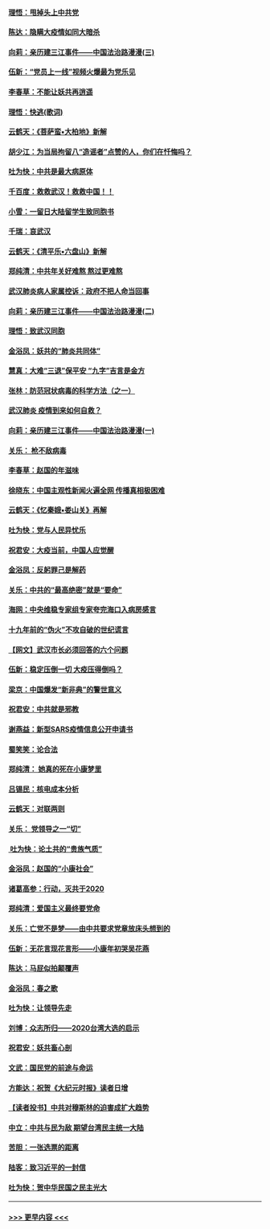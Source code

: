 #### [理悟：甩掉头上中共党](../pages/nsc993/n11838826.md?t=02030044) 
#### [陈达：隐瞒大疫情如同大暗杀](../pages/nsc993/n11838771.md?t=02030044) 
#### [向莉：亲历建三江事件——中国法治路漫漫(三)](../pages/nsc993/n11831825.md?t=02030044) 
#### [伍新：“党员上一线”视频火爆最为党乐见](../pages/nsc993/n11838200.md?t=02030044) 
#### [李春草：不能让妖共再逍遥](../pages/nsc993/n11838102.md?t=02030044) 
#### [理悟：快逃(歌词)](../pages/nsc993/n11838083.md?t=02030044) 
#### [云鹤天：《菩萨蛮▪大柏地》新解](../pages/nsc993/n11838059.md?t=02030044) 
#### [胡少江：为当局拘留八“造谣者”点赞的人，你们在忏悔吗？](../pages/nsc993/n11836801.md?t=02030044) 
#### [吐为快：中共是最大病原体](../pages/nsc993/n11836748.md?t=02030044) 
#### [千百度：救救武汉！救救中国！！](../pages/nsc993/n11836145.md?t=02030044) 
#### [小雪：一留日大陆留学生致同胞书](../pages/nsc993/n11834624.md?t=02030044) 
#### [千瑞：哀武汉](../pages/nsc993/n11833647.md?t=02030044) 
#### [云鹤天：《清平乐▪六盘山》新解](../pages/nsc993/n11833611.md?t=02030044) 
#### [郑纯清：中共年关好难熬 熬过更难熬](../pages/nsc993/n11833489.md?t=02030044) 
#### [武汉肺炎病人家属控诉：政府不把人命当回事](../pages/nsc993/n11833205.md?t=02030044) 
#### [向莉：亲历建三江事件——中国法治路漫漫(二)](../pages/nsc993/n11829102.md?t=02030044) 
#### [理悟：致武汉同胞](../pages/nsc993/n11831522.md?t=02030044) 
#### [金浴凤：妖共的“肺炎共同体”](../pages/nsc993/n11829448.md?t=02030044) 
#### [慧真：大难“三退”保平安 “九字”吉言是金方](../pages/nsc993/n11829501.md?t=02030044) 
#### [张林：防范冠状病毒的科学方法（之一）](../pages/nsc993/n11828618.md?t=02030044) 
#### [武汉肺炎 疫情到来如何自救？](../pages/nsc993/n11827632.md?t=02030044) 
#### [向莉：亲历建三江事件——中国法治路漫漫(一)](../pages/nsc993/n11827190.md?t=02030044) 
#### [关乐： 枪不敌病毒](../pages/nsc993/n11826746.md?t=02030044) 
#### [李春草：赵国的年滋味](../pages/nsc993/n11826321.md?t=02030044) 
#### [徐晓东：中国主观性新闻火遍全网 传播真相极困难](../pages/nsc993/n11826508.md?t=02030044) 
#### [云鹤天：《忆秦娥▪娄山关》再解](../pages/nsc993/n11824682.md?t=02030044) 
#### [吐为快：党与人民异忧乐](../pages/nsc993/n11824660.md?t=02030044) 
#### [祝君安：大疫当前，中国人应觉醒](../pages/nsc993/n11821946.md?t=02030044) 
#### [金浴凤：反躬罪己是解药](../pages/nsc993/n11820280.md?t=02030044) 
#### [关乐：中共的“最高绝密”就是“要命”](../pages/nsc993/n11816946.md?t=02030044) 
#### [海网：中央维稳专家组专家夸完海口入病房感言](../pages/nsc993/n11815138.md?t=02030044) 
#### [十九年前的“伪火”不攻自破的世纪谎言](../pages/nsc993/n11813238.md?t=02030044) 
#### [【网文】武汉市长必须回答的六个问题](../pages/nsc993/n11813848.md?t=02030044) 
#### [伍新：稳定压倒一切 大疫压得倒吗？](../pages/nsc993/n11812634.md?t=02030044) 
#### [梁京：中国爆发“新非典”的警世意义](../pages/nsc993/n11812554.md?t=02030044) 
#### [祝君安：中共就是邪教](../pages/nsc993/n11812431.md?t=02030044) 
#### [谢燕益：新型SARS疫情信息公开申请书](../pages/nsc993/n11808840.md?t=02030044) 
#### [蜀笑笑：论合法](../pages/nsc993/n11808064.md?t=02030044) 
#### [郑纯清： 她真的死在小康梦里](../pages/nsc993/n11806623.md?t=02030044) 
#### [吕锡民：核电成本分析](../pages/nsc993/n11806284.md?t=02030044) 
#### [云鹤天：对联两则](../pages/nsc993/n11805957.md?t=02030044) 
#### [关乐： 党领导之一“切”](../pages/nsc993/n11804505.md?t=02030044) 
#### [ 吐为快：论土共的“贵族气质”](../pages/nsc993/n11804490.md?t=02030044) 
#### [金浴凤：赵国的“小康社会”](../pages/nsc993/n11804452.md?t=02030044) 
#### [诸葛高参：行动，灭共于2020](../pages/nsc993/n11804120.md?t=02030044) 
#### [郑纯清：爱国主义最终要党命](../pages/nsc993/n11802197.md?t=02030044) 
#### [关乐：亡党不是梦——由中共要求党章放床头想到的](../pages/nsc993/n11802156.md?t=02030044) 
#### [伍新：无花言现花言形——小康年初哭吴花燕](../pages/nsc993/n11800044.md?t=02030044) 
#### [陈达：马屁似拍颠覆声](../pages/nsc993/n11800010.md?t=02030044) 
#### [金浴凤：春之歌](../pages/nsc993/n11797687.md?t=02030044) 
#### [吐为快：让领导先走](../pages/nsc993/n11797512.md?t=02030044) 
#### [刘博：众志所归——2020台湾大选的启示](../pages/nsc993/n11796878.md?t=02030044) 
#### [祝君安：妖共畜心剖](../pages/nsc993/n11794273.md?t=02030044) 
#### [文武：国民党的前途与命运](../pages/nsc993/n11794198.md?t=02030044) 
#### [方能达：祝贺《大纪元时报》读者日增](../pages/nsc993/n11793807.md?t=02030044) 
#### [【读者投书】中共对穆斯林的迫害成扩大趋势](../pages/nsc993/n11791371.md?t=02030044) 
#### [中立：中共与民为敌 期望台湾民主统一大陆](../pages/nsc993/n11790392.md?t=02030044) 
#### [苦胆：一张选票的距离](../pages/nsc993/n11788914.md?t=02030044) 
#### [陆客：致习近平的一封信](../pages/nsc993/n11788867.md?t=02030044) 
#### [吐为快：贺中华民国之民主光大](../pages/nsc993/n11788618.md?t=02030044) 

----
#### [ >>> 更早内容 <<< ](../indexes/nsc993-earlier.md)
